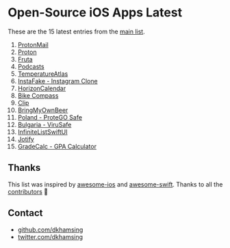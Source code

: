 # Open-Source iOS Apps Latest

These are the 15 latest entries from the [main list](https://github.com/dkhamsing/open-source-ios-apps).


1. [ProtonMail](https://github.com/ProtonMail/ios-mail)
2. [Proton](https://github.com/rajdeep/proton)
3. [Fruta](https://developer.apple.com/documentation/swiftui/fruta_building_a_feature-rich_app_with_swiftui)
4. [Podcasts](https://github.com/albertopeam/Podcasts)
5. [TemperatureAtlas](https://github.com/jhatin94/tempatlas-swiftui)
6. [InstaFake - Instagram Clone](https://github.com/leavenstee/InstaFake-Swift-UI)
7. [HorizonCalendar](https://github.com/airbnb/HorizonCalendar)
8. [Bike Compass](https://github.com/raulriera/Bike-Compass)
9. [Clip](https://github.com/rileytestut/Clip)
10. [BringMyOwnBeer](https://github.com/fimuxd/BringMyOwnBeer-)
11. [Poland - ProteGO Safe](https://github.com/ProteGO-Safe/ios)
12. [Bulgaria - ViruSafe](https://github.com/scalefocus/virusafe-ios)
13. [InfiniteListSwiftUI](https://github.com/V8tr/InfiniteListSwiftUI)
14. [Jotify](https://github.com/leathalman/Jotify)
15. [GradeCalc - GPA Calculator](https://github.com/marlon360/grade-calc)

## Thanks

This list was inspired by [awesome-ios](https://github.com/vsouza/awesome-ios) and [awesome-swift](https://github.com/matteocrippa/awesome-swift). Thanks to all the [contributors](https://github.com/dkhamsing/open-source-ios-apps/graphs/contributors) 🎉 

## Contact

- [github.com/dkhamsing](https://github.com/dkhamsing)
- [twitter.com/dkhamsing](https://twitter.com/dkhamsing)
